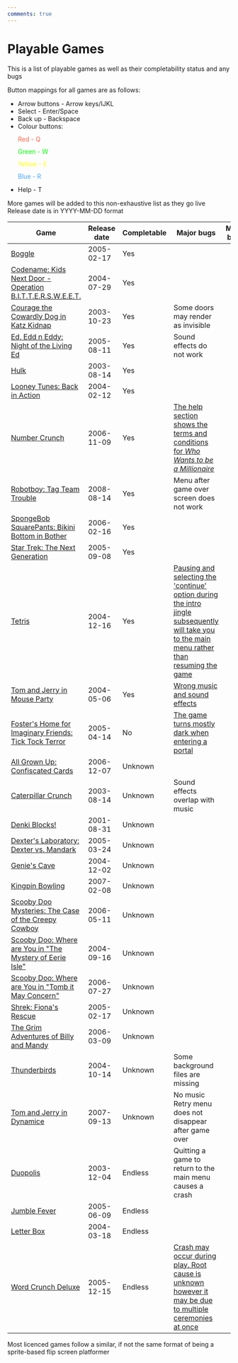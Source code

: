 ```yaml
---
comments: true
---
```


# Playable Games

This is a list of playable games as well as their completability status and any bugs  

Button mappings for all games are as follows:

- Arrow buttons - Arrow keys/IJKL
- Select - Enter/Space
- Back up - Backspace
- Colour buttons:
    <div style="line-height: 1em;">
        <p style="color: tomato">Red - Q</p>
        <p style="color: lime">Green - W</p>
        <p style="color: yellow">Yellow - E</p>
        <p style="color: #41A4FF">Blue - R</p>
    </div>
- Help - T

More games will be added to this non-exhaustive list as they go live  
Release date is in YYYY-MM-DD format

|Game|Release date|Completable|Major bugs|Minor bugs|
|----|-----------|----------|----------|----------|
[Boggle](/games/boggle)|2005-02-17|Yes|
[Codename: Kids Next Door - Operation B.I.T.T.E.R.S.W.E.E.T.](/games/knd-bittersweet)|2004-07-29|Yes|
[Courage the Cowardly Dog in Katz Kidnap](/games/courage-katz-kidnap)|2003-10-23|Yes|Some doors may render as invisible|
[Ed, Edd n Eddy: Night of the Living Ed](/games/eee-night-of-living-ed)|2005-08-11|Yes|Sound effects do not work|
[Hulk](/games/hulk)|2003-08-14|Yes|
[Looney Tunes: Back in Action](/games/lt-bia)|2004-02-12|Yes|
[Number Crunch](/games/number-crunch)|2006-11-09|Yes|[The help section shows the terms and conditions for *Who Wants to be a Millionaire*](/assets/img/nc-terms.jpg)
[Robotboy: Tag Team Trouble](/games/robotboy-ttt)|2008-08-14|Yes|Menu after game over screen does not work
[SpongeBob SquarePants: Bikini Bottom in Bother](/games/spongebob-bbb)|2006-02-16|Yes|
[Star Trek: The Next Generation](/games/star-trek-tng)|2005-09-08|Yes|
[Tetris](/games/tetris)|2004-12-16|Yes|[Pausing and selecting the 'continue' option during the intro jingle subsequently will take you to the main menu rather than resuming the game](/assets/video/tetris-bug.webm)
[Tom and Jerry in Mouse Party](/games/tj-mouse-party)|2004-05-06|Yes|[Wrong music and sound effects](https://www.youtube.com/watch?v=KWhWNucRWHI)
[Foster's Home for Imaginary Friends: Tick Tock Terror](/games/foster-ttt)|2005-04-14|No|[The game turns mostly dark when entering a portal](https://cdn.discordapp.com/attachments/1098329726126411856/1101901829320736868/image.png)
[All Grown Up: Confiscated Cards](/games/all-grown-up)|2006-12-07|Unknown|
[Caterpillar Crunch](/games/caterpillar)|2003-08-14|Unknown|Sound effects overlap with music|
[Denki Blocks!](/games/denki-blocks)|2001-08-31|Unknown|
[Dexter's Laboratory: Dexter vs. Mandark](/games/dexter-vs-mandark)|2005-03-24|Unknown|
[Genie's Cave](/games/genies-cave)|2004-12-02|Unknown|
[Kingpin Bowling](/games/kingpin)|2007-02-08|Unknown|
[Scooby Doo Mysteries: The Case of the Creepy Cowboy](/games/scooby-creepy-cowboy)|2006-05-11|Unknown|
[Scooby Doo: Where are You in "The Mystery of Eerie Isle"](/games/scooby-eerie-isle)|2004-09-16|Unknown|
[Scooby Doo: Where are You in "Tomb it May Concern"](/games/scooby-tomb)|2006-07-27|Unknown|
[Shrek: Fiona's Rescue](/games/shrek-fiona-rescue)|2005-02-17|Unknown|
[The Grim Adventures of Billy and Mandy](/games/billy-mandy)|2006-03-09|Unknown|
[Thunderbirds](/games/thunderbirds)|2004-10-14|Unknown|Some background files are missing|
[Tom and Jerry in Dynamice](/games/tj-dynamice)|2007-09-13|Unknown|No music<br>Retry menu does not disappear after game over
[Duopolis](/games/duopolis)|2003-12-04|Endless|Quitting a game to return to the main menu causes a crash|
[Jumble Fever](/games/jumble-fever)|2005-06-09|Endless|
[Letter Box](/games/letterbox)|2004-03-18|Endless|
[Word Crunch Deluxe](/games/word-crunch-dx)|2005-12-15|Endless|[Crash may occur during play. Root cause is unknown however it may be due to multiple ceremonies at once](/assets/img/word-crunch-dx-crash.png)

Most licenced games follow a similar, if not the same format of being a sprite-based flip screen platformer